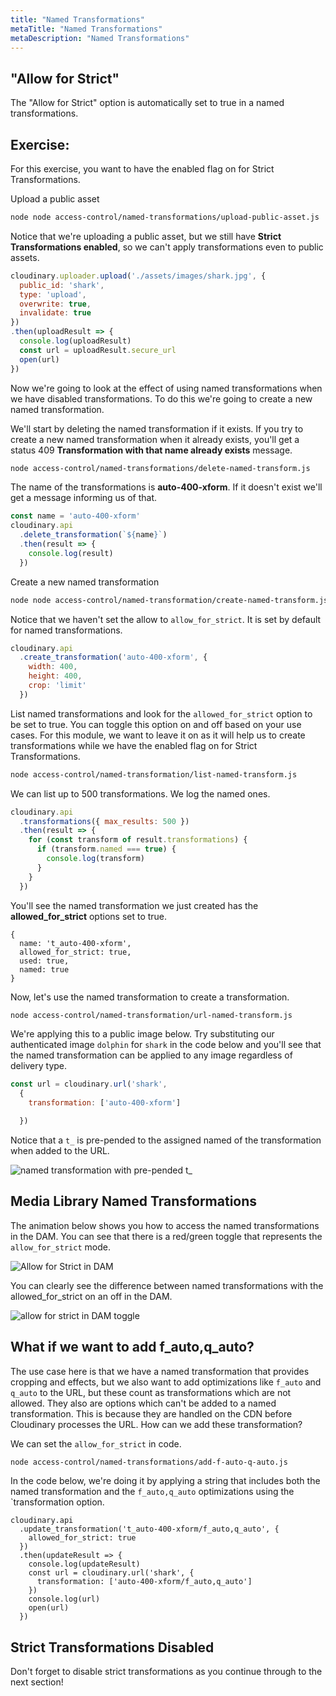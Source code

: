 ```yaml
---
title: "Named Transformations"
metaTitle: "Named Transformations"
metaDescription: "Named Transformations"
---
```


## "Allow for Strict"

The "Allow for Strict" option is automatically set to true in a named transformations.  

## Exercise: 

For this exercise, you want to have the enabled flag on for Strict Transformations.

Upload a public asset

```bash
node node access-control/named-transformations/upload-public-asset.js
```
Notice that we're uploading a public asset, but we still have **Strict Transformations enabled**, so we can't apply transformations even to public assets.

```javascript
cloudinary.uploader.upload('./assets/images/shark.jpg', {
  public_id: 'shark',
  type: 'upload',
  overwrite: true,
  invalidate: true
})
.then(uploadResult => {
  console.log(uploadResult)
  const url = uploadResult.secure_url
  open(url)
})

```

Now we're going to look at the effect of using named transformations when we have disabled transformations.  To do this we're going to create a new named transformation.

We'll start by deleting the named transformation if it exists. If you try to create a new named transformation when it already exists, you'll get a status 409 **Transformation with that name already exists** message.

```bash
node access-control/named-transformations/delete-named-transform.js
```
The name of the transformations is **auto-400-xform**.  If it doesn't exist we'll get a message informing us of that.

```javascript
const name = 'auto-400-xform'
cloudinary.api
  .delete_transformation(`${name}`)
  .then(result => {
    console.log(result)
  })
```

Create a new named transformation

```bash
node node access-control/named-transformation/create-named-transform.js
```
Notice that we haven't set the allow to `allow_for_strict`.  It is set by default for named transformations.

```javascript
cloudinary.api
  .create_transformation('auto-400-xform', {
    width: 400,
    height: 400,
    crop: 'limit'
  })

```

List named transformations and look for the `allowed_for_strict` option to be set to true.  You can toggle this option on and off based on your use cases.  For this module, we want to leave it on as it will help us to create transformations while we have the enabled flag on for Strict Transformations.

```bash
node access-control/named-transformation/list-named-transform.js
```

We can list up to 500 transformations.  We log the named ones.

```javascript
cloudinary.api
  .transformations({ max_results: 500 })
  .then(result => {
    for (const transform of result.transformations) {
      if (transform.named === true) {
        console.log(transform)
      }
    }
  })
```
You'll see the named transformation we just created has the **allowed_for_strict** options set to true.

```javscript
{
  name: 't_auto-400-xform',
  allowed_for_strict: true,
  used: true,
  named: true
}

```

Now, let's use the named transformation to create a transformation.

```bash
node access-control/named-transformation/url-named-transform.js
```
We're applying this to a public image below.  Try substituting our authenticated image `dolphin` for `shark` in the code below and you'll see that the named transformation can be applied to any image regardless of delivery type.

```javascript
const url = cloudinary.url('shark',
  {
    transformation: ['auto-400-xform']

  })
```
Notice that a `t_` is pre-pended to the assigned named of the transformation when added to the URL.

![named transformation with pre-pended t_](https://res.cloudinary.com/cloudinary-training/image/upload/v1590518664/book/named-t-prepend.png)

## Media Library Named Transformations

The animation below shows you how to access the named transformations in the DAM.  You can see that there is a red/green toggle that represents the `allow_for_strict` mode.

![Allow for Strict in DAM](https://res.cloudinary.com/cloudinary-training/image/upload/v1590518022/book/console-transforms-allow_xvnsxz.gif)

You can clearly see the difference between named transformations with the allowed_for_strict on an off in the DAM.

![allow for strict in DAM toggle](https://res.cloudinary.com/cloudinary-training/image/upload/v1590518399/book/named-transform-allowed-toggle.png)


## What if we want to add f_auto,q_auto?

The use case here is that we have a named transformation that provides cropping and effects, but we also want to add optimizations like `f_auto` and `q_auto` to the URL, but these count as transformations which are not allowed.  They also are options which can't be added to a named transformation.  This is because they are handled on the CDN before Cloudinary processes the URL.  How can we add these transformation?

We can set the `allow_for_strict` in code.

```bash
node access-control/named-transformations/add-f-auto-q-auto.js
```

In the code below, we're doing it by applying a string that includes both the named transformation and the `f_auto,q_auto` optimizations using the `transformation option.

```javscript
cloudinary.api
  .update_transformation('t_auto-400-xform/f_auto,q_auto', {
    allowed_for_strict: true
  })
  .then(updateResult => {
    console.log(updateResult)
    const url = cloudinary.url('shark', {
      transformation: ['auto-400-xform/f_auto,q_auto']
    })
    console.log(url)
    open(url)
  })
```

## Strict Transformations Disabled

Don't forget to disable strict transformations as you continue through to the next section!
